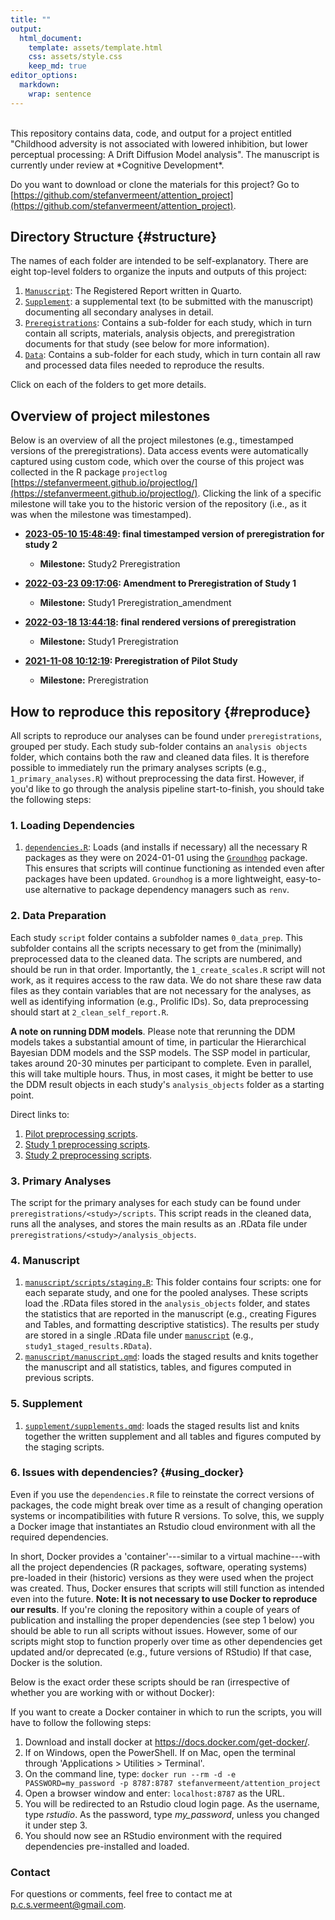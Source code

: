 ```yaml
---
title: ""
output: 
  html_document:
    template: assets/template.html
    css: assets/style.css
    keep_md: true
editor_options: 
  markdown: 
    wrap: sentence
---
```



<br>
This repository contains data, code, and output for a project entitled "Childhood adversity is not associated with lowered inhibition, but lower perceptual processing: A Drift Diffusion Model analysis". The manuscript is currently under review at *Cognitive Development*.

Do you want to download or clone the materials for this project? Go to [https://github.com/stefanvermeent/attention_project](https://github.com/stefanvermeent/attention_project).

## Directory Structure {#structure}

The names of each folder are intended to be self-explanatory.
There are eight top-level folders to organize the inputs and outputs of this project:

1.  [`Manuscript`](https://stefanvermeent.github.io/attention_project/manuscript/README.html): The Registered Report written in Quarto.
2.  [`Supplement`](https://stefanvermeent.github.io/attention_project/supplement/README.html): a supplemental text (to be submitted with the manuscript) documenting all secondary analyses in detail.
3.  [`Preregistrations`](https://stefanvermeent.github.io/attention_project/preregistrations/README.html): Contains a sub-folder for each study, which in turn contain all scripts, materials, analysis objects, and preregistration documents for that study (see below for more information).
4.  [`Data`](https://stefanvermeent.github.io/attention_project/data/README.html): Contains a sub-folder for each study, which in turn contain all raw and processed data files needed to reproduce the results.

Click on each of the folders to get more details.

## Overview of project milestones

Below is an overview of all the project milestones (e.g., timestamped versions of the preregistrations).
Data access events were automatically captured using custom code, which over the course of this project was collected in the R package `projectlog` [https://stefanvermeent.github.io/projectlog/](https://stefanvermeent.github.io/projectlog/).
Clicking the link of a specific milestone will take you to the historic version of the repository (i.e., as it was when the milestone was timestamped).


- **[2023-05-10 15:48:49](https://github.com/stefanvermeent/attention_project/tree/b773bfde511683fe530855fa63bdcdcbb2fa1f81): final timestamped version of preregistration for study 2**
    - **Milestone:** Study2 Preregistration
    

- **[2022-03-23 09:17:06](https://github.com/stefanvermeent/attention_project/tree/219a2d05feefb0696a070c20f454e7e9d0635dd0): Amendment to Preregistration of Study 1**
    - **Milestone:** Study1 Preregistration_amendment
    

- **[2022-03-18 13:44:18](https://github.com/stefanvermeent/attention_project/tree/85115b0afefe571f5d6ae22c2b03125e95b28d03): final rendered versions of preregistration**
    - **Milestone:** Study1 Preregistration
    

- **[2021-11-08 10:12:19](https://github.com/stefanvermeent/attention_project/tree/b4d01a5837c1dbb04f939960ba291fa6ffad1cdc): Preregistration of Pilot Study**
    - **Milestone:** Preregistration
    

## How to reproduce this repository {#reproduce}

All scripts to reproduce our analyses can be found under `preregistrations`, grouped per study.
Each study sub-folder contains an `analysis objects` folder, which contains both the raw and cleaned data files.
It is therefore possible to immediately run the primary analyses scripts (e.g., `1_primary_analyses.R`) without preprocessing the data first.
However, if you'd like to go through the analysis pipeline start-to-finish, you should take the following steps:

### 1. Loading Dependencies

1.  [`dependencies.R`](https://github.com/stefanvermeent/attention_project/blob/main/scripts/dependencies): Loads (and installs if necessary) all the necessary R packages as they were on 2024-01-01 using the [`Groundhog`](https://groundhogr.com/) package. 
This ensures that scripts will continue functioning as intended even after packages have been updated. 
`Groundhog` is a more lightweight, easy-to-use alternative to package dependency managers such as `renv`.

### 2. Data Preparation

Each study `script` folder contains a subfolder names `0_data_prep`. 
This subfolder contains all the scripts necessary to get from the (minimally) preprocessed data to the cleaned data.
The scripts are numbered, and should be run in that order.
Importantly, the `1_create_scales.R` script will not work, as it requires access to the raw data.
We do not share these raw data files as they contain variables that are not necessary for the analyses, as well as identifying information (e.g., Prolific IDs).
So, data preprocessing should start at `2_clean_self_report.R`. 

**A note on running DDM models**. Please note that rerunning the DDM models takes a substantial amount of time, in particular the Hierarchical Bayesian DDM models and the SSP models.
The SSP model in particular, takes around 20-30 minutes per participant to complete.
Even in parallel, this will take multiple hours.
Thus, in most cases, it might be better to use the DDM result objects in each study's `analysis_objects` folder as a starting point.

Direct links to:

1.  [Pilot preprocessing scripts](https://github.com/stefanvermeent/attention_project/tree/main/preregistrations/1_pilot/scripts/0_data_prep).
2.  [Study 1 preprocessing scripts](https://github.com/stefanvermeent/attention_project/tree/main/preregistrations/2_study1/scripts/0_data_prep).
3.  [Study 2 preprocessing scripts](https://github.com/stefanvermeent/attention_project/tree/main/preregistrations/3_study2/scripts/0_data_prep).


### 3. Primary Analyses

The script for the primary analyses for each study can be found under `preregistrations/<study>/scripts`. 
This script reads in the cleaned data, runs all the analyses, and stores the main results as an .RData file under `preregistrations/<study>/analysis_objects`.

### 4. Manuscript

1.  [`manuscript/scripts/staging.R`](https://github.com/stefanvermeent/attention_project/blob/main/manuscript/scripts): This folder contains four scripts: one for each separate study, and one for the pooled analyses. These scripts load the .RData files stored in the `analysis_objects` folder, and states the statistics that are reported in the manuscript (e.g., creating Figures and Tables, and formatting descriptive statistics). The results per study are stored in a single .RData file under [`manuscript`](https://github.com/stefanvermeent/attention_project/blob/main/manuscript) (e.g., `study1_staged_results.RData`).
2.  [`manuscript/manuscript.qmd`](https://github.com/stefanvermeent/abcd_ddm/blob/main/manuscript/manuscript.qmd): loads the staged results and knits together the manuscript and all statistics, tables, and figures computed in previous scripts.

### 5. Supplement

1.  [`supplement/supplements.qmd`](https://github.com/stefanvermeent/attention_project/blob/main/supplement/supplements.qmd): loads the staged results list and knits together the written supplement and all tables and figures computed by the staging scripts.

### 6. Issues with dependencies? {#using_docker}

Even if you use the `dependencies.R` file to reinstate the correct versions of packages, the code might break over time as a result of changing operation systems or incompatibilities with future R versions.
To solve, this, we supply a Docker image that instantiates an Rstudio cloud environment with all the required dependencies.

In short, Docker provides a 'container'---similar to a virtual machine---with all the project dependencies (R packages, software, operating systems) pre-loaded in their (historic) versions as they were used when the project was created.
Thus, Docker ensures that scripts will still function as intended even into the future.
**Note: It is not necessary to use Docker to reproduce our results**.
If you're cloning the repository within a couple of years of publication and installing the proper dependencies (see step 1 below) you should be able to run all scripts without issues.
However, some of our scripts might stop to function properly over time as other dependencies get updated and/or deprecated (e.g., future versions of RStudio)
If that case, Docker is the solution.

Below is the exact order these scripts should be ran (irrespective of whether you are working with or without Docker):

If you want to create a Docker container in which to run the scripts, you will have to follow the following steps:

1.  Download and install docker at <https://docs.docker.com/get-docker/>.
2.  If on Windows, open the PowerShell. If on Mac, open the terminal through 'Applications \> Utilities \> Terminal'.
3.  On the command line, type: `docker run --rm -d -e PASSWORD=my_password -p 8787:8787 stefanvermeent/attention_project`
4.  Open a browser window and enter: `localhost:8787` as the URL.
5.  You will be redirected to an Rstudio cloud login page. As the username, type *rstudio*. As the password, type *my_password*, unless you changed it under step 3.
6.  You should now see an RStudio environment with the required dependencies pre-installed and loaded.

### Contact

For questions or comments, feel free to contact me at p.c.s.vermeent@gmail.com.

